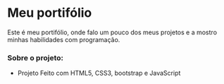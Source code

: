 <h1>Meu portifólio</h1>
<p>Este é meu portifólio, onde falo um pouco dos meus projetos e a mostro minhas habilidades com programação.</p>

<h3>Sobre o projeto:</h3>
<ul>
    <li>Projeto Feito com HTML5, CSS3, bootstrap e JavaScript</li>
</ul>


